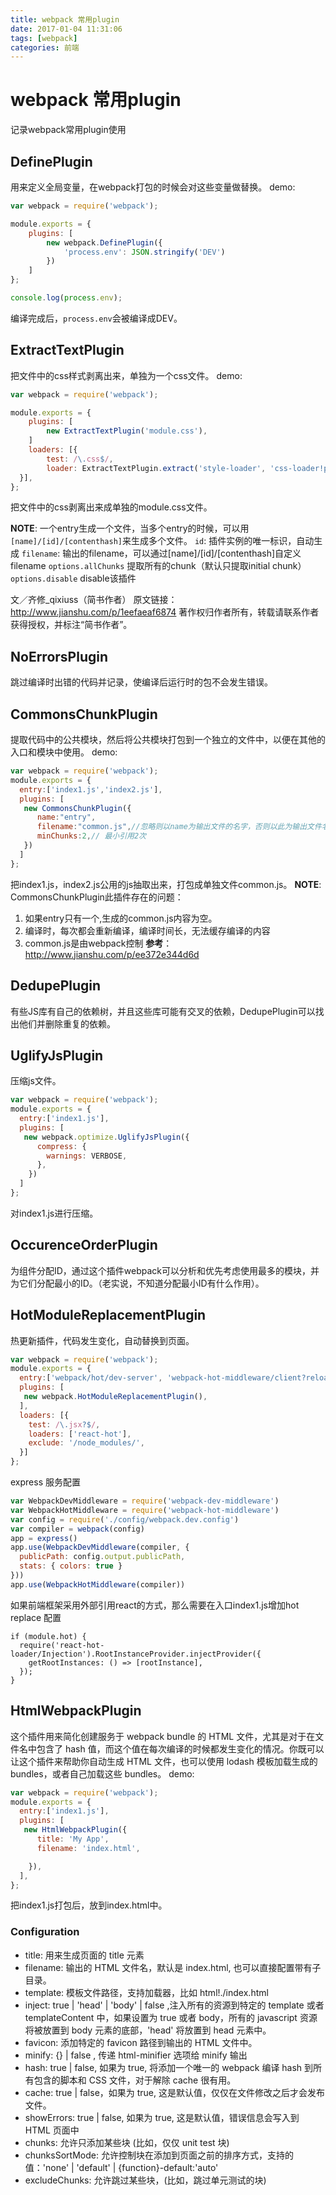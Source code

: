 ```yaml
---
title: webpack 常用plugin
date: 2017-01-04 11:31:06
tags: [webpack]
categories: 前端
---
```


# webpack 常用plugin
记录webpack常用plugin使用

## DefinePlugin
用来定义全局变量，在webpack打包的时候会对这些变量做替换。
demo:
```js
var webpack = require('webpack');

module.exports = {
    plugins: [
        new webpack.DefinePlugin({
            'process.env': JSON.stringify('DEV')
        })
    ]
};

console.log(process.env);
```
编译完成后，`process.env`会被编译成DEV。 

## ExtractTextPlugin
把文件中的css样式剥离出来，单独为一个css文件。
demo:
```js
var webpack = require('webpack');

module.exports = {
    plugins: [
        new ExtractTextPlugin('module.css'),
    ]
    loaders: [{
        test: /\.css$/,
        loader: ExtractTextPlugin.extract('style-loader', 'css-loader!postcss-loader'),
  }],
};

```
把文件中的css剥离出来成单独的module.css文件。

**NOTE**:
一个entry生成一个文件，当多个entry的时候，可以用`[name]/[id]/[contenthash]`来生成多个文件。
`id`: 插件实例的唯一标识，自动生成
`filename`: 输出的filename，可以通过[name]/[id]/[contenthash]自定义filename
`options.allChunks` 提取所有的chunk（默认只提取initial chunk）
`options.disable` disable该插件

文／齐修_qixiuss（简书作者）
原文链接：http://www.jianshu.com/p/1eefaeaf6874
著作权归作者所有，转载请联系作者获得授权，并标注“简书作者”。

## NoErrorsPlugin 
跳过编译时出错的代码并记录，使编译后运行时的包不会发生错误。

## CommonsChunkPlugin
提取代码中的公共模块，然后将公共模块打包到一个独立的文件中，以便在其他的入口和模块中使用。
demo:
```js
var webpack = require('webpack');
module.exports = {
  entry:['index1.js','index2.js'],
  plugins: [
   new CommonsChunkPlugin({
      name:"entry",
      filename:"common.js",//忽略则以name为输出文件的名字，否则以此为输出文件名字
      minChunks:2,// 最小引用2次
   })
  ]
};

```
把index1.js，index2.js公用的js抽取出来，打包成单独文件common.js。
**NOTE**: CommonsChunkPlugin此插件存在的问题：
1. 如果entry只有一个,生成的common.js内容为空。
2. 编译时，每次都会重新编译，编译时间长，无法缓存编译的内容
3. common.js是由webpack控制
**参考**：http://www.jianshu.com/p/ee372e344d6d

## DedupePlugin
有些JS库有自己的依赖树，并且这些库可能有交叉的依赖，DedupePlugin可以找出他们并删除重复的依赖。
## UglifyJsPlugin
压缩js文件。
```js
var webpack = require('webpack');
module.exports = {
  entry:['index1.js'],
  plugins: [
   new webpack.optimize.UglifyJsPlugin({
      compress: {
        warnings: VERBOSE,
      },
    })
  ]
};

```
对index1.js进行压缩。

## OccurenceOrderPlugin
为组件分配ID，通过这个插件webpack可以分析和优先考虑使用最多的模块，并为它们分配最小的ID。（老实说，不知道分配最小ID有什么作用）。
## HotModuleReplacementPlugin 
热更新插件，代码发生变化，自动替换到页面。
```js
var webpack = require('webpack');
module.exports = {
  entry:['webpack/hot/dev-server', 'webpack-hot-middleware/client?reload=true','index1.js'],
  plugins: [
   new webpack.HotModuleReplacementPlugin(),
  ],
  loaders: [{
    test: /\.jsx?$/,
    loaders: ['react-hot'],
    exclude: '/node_modules/',
  }]
};

```

express 服务配置
```js
var WebpackDevMiddleware = require('webpack-dev-middleware')
var WebpackHotMiddleware = require('webpack-hot-middleware')
var config = require('./config/webpack.dev.config')
var compiler = webpack(config)
app = express()
app.use(WebpackDevMiddleware(compiler, {
  publicPath: config.output.publicPath,
  stats: { colors: true }
}))
app.use(WebpackHotMiddleware(compiler))
```

如果前端框架采用外部引用react的方式，那么需要在入口index1.js增加hot replace 配置
```
if (module.hot) {
  require('react-hot-loader/Injection').RootInstanceProvider.injectProvider({
    getRootInstances: () => [rootInstance],
  });
}
```

## HtmlWebpackPlugin

这个插件用来简化创建服务于 webpack bundle 的 HTML 文件，尤其是对于在文件名中包含了 hash 值，而这个值在每次编译的时候都发生变化的情况。你既可以让这个插件来帮助你自动生成 HTML 文件，也可以使用 lodash 模板加载生成的 bundles，或者自己加载这些 bundles。
demo:
```js
var webpack = require('webpack');
module.exports = {
  entry:['index1.js'],
  plugins: [
   new HtmlWebpackPlugin({
      title: 'My App',
      filename: 'index.html',

    }),
  ],
};
```
把index1.js打包后，放到index.html中。

### Configuration
- title: 用来生成页面的 title 元素
- filename: 输出的 HTML 文件名，默认是 index.html, 也可以直接配置带有子目录。
- template: 模板文件路径，支持加载器，比如 html!./index.html
- inject: true | 'head' | 'body' | false  ,注入所有的资源到特定的 template 或者 templateContent 中，如果设置为 true 或者 body，所有的 javascript 资源将被放置到 body 元素的底部，'head' 将放置到 head 元素中。
- favicon: 添加特定的 favicon 路径到输出的 HTML 文件中。
- minify: {} | false , 传递 html-minifier 选项给 minify 输出
- hash: true | false, 如果为 true, 将添加一个唯一的 webpack 编译 hash 到所有包含的脚本和 CSS 文件，对于解除 cache 很有用。
- cache: true | false，如果为 true, 这是默认值，仅仅在文件修改之后才会发布文件。
- showErrors: true | false, 如果为 true, 这是默认值，错误信息会写入到 HTML 页面中
- chunks: 允许只添加某些块 (比如，仅仅 unit test 块)
- chunksSortMode: 允许控制块在添加到页面之前的排序方式，支持的值：'none' | 'default' | {function}-default:'auto'
- excludeChunks: 允许跳过某些块，(比如，跳过单元测试的块) 

